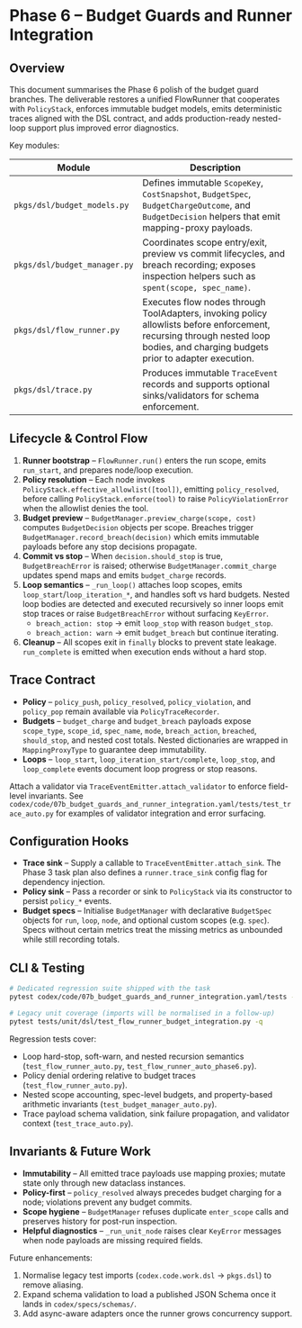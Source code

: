 # Phase 6 – Budget Guards and Runner Integration

## Overview

This document summarises the Phase 6 polish of the budget guard branches. The deliverable restores a unified FlowRunner that
cooperates with `PolicyStack`, enforces immutable budget models, emits deterministic traces aligned with the DSL contract, and
adds production-ready nested-loop support plus improved error diagnostics.

Key modules:

| Module | Description |
| ------ | ----------- |
| `pkgs/dsl/budget_models.py` | Defines immutable `ScopeKey`, `CostSnapshot`, `BudgetSpec`, `BudgetChargeOutcome`, and `BudgetDecision` helpers that emit mapping-proxy payloads. |
| `pkgs/dsl/budget_manager.py` | Coordinates scope entry/exit, preview vs commit lifecycles, and breach recording; exposes inspection helpers such as `spent(scope, spec_name)`. |
| `pkgs/dsl/flow_runner.py` | Executes flow nodes through ToolAdapters, invoking policy allowlists before enforcement, recursing through nested loop bodies, and charging budgets prior to adapter execution. |
| `pkgs/dsl/trace.py` | Produces immutable `TraceEvent` records and supports optional sinks/validators for schema enforcement. |

## Lifecycle & Control Flow

1. **Runner bootstrap** – `FlowRunner.run()` enters the run scope, emits `run_start`, and prepares node/loop execution.
2. **Policy resolution** – Each node invokes `PolicyStack.effective_allowlist([tool])`, emitting `policy_resolved`, before calling
   `PolicyStack.enforce(tool)` to raise `PolicyViolationError` when the allowlist denies the tool.
3. **Budget preview** – `BudgetManager.preview_charge(scope, cost)` computes `BudgetDecision` objects per scope. Breaches trigger
   `BudgetManager.record_breach(decision)` which emits immutable payloads before any stop decisions propagate.
4. **Commit vs stop** – When `decision.should_stop` is true, `BudgetBreachError` is raised; otherwise `BudgetManager.commit_charge`
   updates spend maps and emits `budget_charge` records.
5. **Loop semantics** – `_run_loop()` attaches loop scopes, emits `loop_start`/`loop_iteration_*`, and handles soft vs hard budgets. Nested loop bodies are detected and executed recursively so inner loops emit stop traces or raise `BudgetBreachError` without surfacing `KeyError`.
   * `breach_action: stop` → emit `loop_stop` with reason `budget_stop`.
   * `breach_action: warn` → emit `budget_breach` but continue iterating.
6. **Cleanup** – All scopes exit in `finally` blocks to prevent state leakage. `run_complete` is emitted when execution ends without
   a hard stop.

## Trace Contract

* **Policy** – `policy_push`, `policy_resolved`, `policy_violation`, and `policy_pop` remain available via `PolicyTraceRecorder`.
* **Budgets** – `budget_charge` and `budget_breach` payloads expose `scope_type`, `scope_id`, `spec_name`, `mode`, `breach_action`,
  `breached`, `should_stop`, and nested cost totals. Nested dictionaries are wrapped in `MappingProxyType` to guarantee deep
  immutability.
* **Loops** – `loop_start`, `loop_iteration_start/complete`, `loop_stop`, and `loop_complete` events document loop progress or
  stop reasons.

Attach a validator via `TraceEventEmitter.attach_validator` to enforce field-level invariants. See
`codex/code/07b_budget_guards_and_runner_integration.yaml/tests/test_trace_auto.py` for examples of validator integration and error
surfacing.

## Configuration Hooks

* **Trace sink** – Supply a callable to `TraceEventEmitter.attach_sink`. The Phase 3 task plan also defines a `runner.trace_sink`
  config flag for dependency injection.
* **Policy sink** – Pass a recorder or sink to `PolicyStack` via its constructor to persist `policy_*` events.
* **Budget specs** – Initialise `BudgetManager` with declarative `BudgetSpec` objects for `run`, `loop`, `node`, and optional custom
  scopes (e.g. `spec`). Specs without certain metrics treat the missing metrics as unbounded while still recording totals.

## CLI & Testing

```bash
# Dedicated regression suite shipped with the task
pytest codex/code/07b_budget_guards_and_runner_integration.yaml/tests -q

# Legacy unit coverage (imports will be normalised in a follow-up)
pytest tests/unit/dsl/test_flow_runner_budget_integration.py -q
```

Regression tests cover:

* Loop hard-stop, soft-warn, and nested recursion semantics (`test_flow_runner_auto.py`, `test_flow_runner_auto_phase6.py`).
* Policy denial ordering relative to budget traces (`test_flow_runner_auto.py`).
* Nested scope accounting, spec-level budgets, and property-based arithmetic invariants (`test_budget_manager_auto.py`).
* Trace payload schema validation, sink failure propagation, and validator context (`test_trace_auto.py`).

## Invariants & Future Work

* **Immutability** – All emitted trace payloads use mapping proxies; mutate state only through new dataclass instances.
* **Policy-first** – `policy_resolved` always precedes budget charging for a node; violations prevent any budget commits.
* **Scope hygiene** – `BudgetManager` refuses duplicate `enter_scope` calls and preserves history for post-run inspection.
* **Helpful diagnostics** – `_run_unit_node` raises clear `KeyError` messages when node payloads are missing required fields.

Future enhancements:

1. Normalise legacy test imports (`codex.code.work.dsl` → `pkgs.dsl`) to remove aliasing.
2. Expand schema validation to load a published JSON Schema once it lands in `codex/specs/schemas/`.
3. Add async-aware adapters once the runner grows concurrency support.
